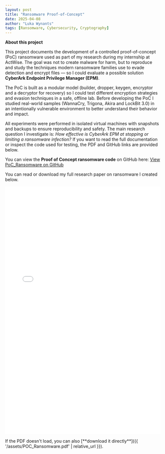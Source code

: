 ```yaml
---
layout: post
title: "Ransomware Proof-of-Concept"
date: 2025-04-08
author: "Luka Wynants"
tags: [Ransomware, Cybersecurity, Cryptography]
---
```


**About this project**

This project documents the development of a controlled proof-of-concept (PoC) ransomware used as part of my research during my internship at ActWise. The goal was not to create malware for harm, but to reproduce and study the techniques modern ransomware families use to evade detection and encrypt files — so I could evaluate a possible solution **CyberArk Endpoint Privilege Manager (EPM)**.

The PoC is built as a modular model (builder, dropper, keygen, encryptor and a decryptor for recovery) so I could test different encryption strategies and evasion techniques in a safe, offline lab. Before developing the PoC I studied real-world samples (WannaCry, Trigona, Akira and LockBit 3.0) in an intentionally vulnerable environment to better understand their behavior and impact.

All experiments were performed in isolated virtual machines with snapshots and backups to ensure reproducibility and safety. The main research question I investigate is: *How effective is CyberArk EPM at stopping or limiting a ransomware infection?* If you want to read the full documentation or inspect the code used for testing, the PDF and GitHub links are provided below.


<p>
  You can view the <strong>Proof of Concept ransomware code</strong> on GitHub here:  
  <a href="https://github.com/LukaWynants/stage-actwise/tree/main/PoC_ransomware" target="_blank">View PoC_Ransomware on GitHub</a>
</p>

You can read or download my full research paper on ransomware I created below.

<iframe 
    src="{{ '/assets/POC_Ransomware.pdf' | relative_url }}" 
    width="100%" 
    height="800px" 
    style="border:none;">
</iframe>

<p>
  If the PDF doesn't load, you can also [**download it directly**]({{ '/assets/POC_Ransomware.pdf' | relative_url }}).
</p>